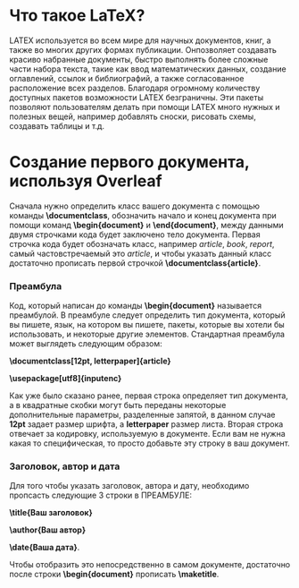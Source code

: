 # Что такое LaTeX?

LATEX используется во всем мире для научных документов, книг, а также во многих других формах публикации. Онпозволяет создавать красиво набранные документы, быстро выполнять более сложные части набора текста, такие как ввод математических данных, создание оглавлений, ссылок и библиографий, а также согласованное расположение всех разделов. Благодаря огромному количеству доступных пакетов возможности LATEX безграничны. Эти пакеты позволяют пользователям делать при помощи LATEX много нужных и полезных вещей, например добавлять сноски, рисовать схемы, создавать таблицы и т.д.

# Создание первого документа, используя Overleaf

Сначала нужно определить класс вашего документа с помощью команды **\documentclass**, обозначить начало и конец документа при помощи команд **\begin{document}** и **\end{document}**, между данными двумя строчками кода будет заключено тело документа. Первая строчка кода будет обозначать класс, например *article*, *book*, *report*, самый частовстречаемый это *article*, и чтобы указать данный класс достаточно прописать первой строчкой **\documentclass{article}**.

### Преамбула

Код, который написан до команды **\begin{document}** называется преамбулой. В преамбуле следует определить тип документа, который вы пишете, язык, на котором вы пишете, пакеты, которые вы хотели бы использовать, и некоторые другие элементов. Стандартная преамбула может выглядеть следующим образом: 

**\documentclass[12pt, letterpaper]{article}**

**\usepackage[utf8]{inputenc}**

Как уже было сказано ранее, первая строка определяет тип документа, а в квадратные скобки могут быть переданы некоторые дополнительные параметры, разделенные запятой, в данном случае **12pt** задает размер шрифта, а **letterpaper** размер листа. Вторая строка отвечает за кодировку, используемую в документе. Если вам не нужна какая то специфическая, то просто добавьте эту строку в ваш документ.

### Заголовок, автор и дата

Для того чтобы указать заголовок, автора и дату, необходимо пропсасть следующие 3 строки в ПРЕАМБУЛЕ:

**\title{Ваш заголовок}**

**\author{Ваш автор}**

**\date{Ваша дата}**.

Чтобы отобразить это непосредственно в самом документе, достаточно после строки **\begin{document}** прописать **\maketitle**.


